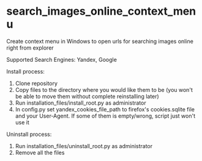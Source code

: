 # search_images_online_context_menu
Create context menu in Windows to open urls for searching images online right from explorer

Supported Search Engines: Yandex, Google

Install process:
1) Clone repository
2) Copy files to the directory where you would like them to be (you won't be able to move them without complete reinstalling later)
3) Run installation_files/install_root.py as administrator
4) In config.py set yandex_cookies_file_path to firefox's cookies.sqlite file and your User-Agent. If some of them is empty/wrong, script just won't use it

Uninstall process:
1) Run installation_files/uninstall_root.py as administrator
2) Remove all the files
